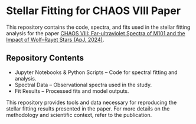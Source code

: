 # Stellar Fitting for CHAOS VIII Paper

This repository contains the code, spectra, and fits used in the stellar fitting analysis for the paper [CHAOS VIII: Far-ultraviolet Spectra of M101 and the Impact of Wolf–Rayet Stars (ApJ, 2024)](https://ui.adsabs.harvard.edu/abs/2024ApJ...971...87B/abstract).

## Repository Contents

- Jupyter Notebooks & Python Scripts – Code for spectral fitting and analysis.
- Spectral Data – Observational spectra used in the study.
- Fit Results – Processed fits and model outputs.

This repository provides tools and data necessary for reproducing the stellar fitting results presented in the paper. For more details on the methodology and scientific context, refer to the publication.
